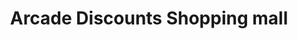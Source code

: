 ---
title: "Arcade Discounts Shopping mall"
url: /nairobi/arcade-discounts-shopping-mall/
shop: mall
---